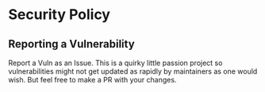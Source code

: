 # Security Policy

## Reporting a Vulnerability

Report a Vuln as an Issue. This is a quirky little passion project so vulnerabilities might not get updated as rapidly by maintainers as one would wish. But feel free to make a PR with your changes.


